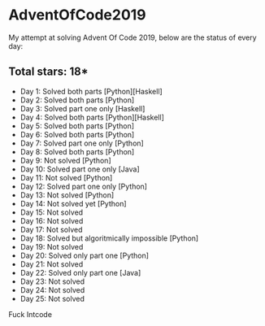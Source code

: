# AdventOfCode2019
My attempt at solving Advent Of Code 2019, below are the status of every day:

## Total stars: 18*

+ Day 1: Solved both parts [Python][Haskell]
+ Day 2: Solved both parts [Python]
+ Day 3: Solved part one only [Haskell]
+ Day 4: Solved both parts [Python][Haskell]
+ Day 5: Solved both parts [Python]
+ Day 6: Solved both parts [Python]
+ Day 7: Solved part one only [Python]
+ Day 8: Solved both parts [Python]
+ Day 9: Not solved [Python]
+ Day 10: Solved part one only [Java]
+ Day 11: Not solved [Python] 
+ Day 12: Solved part one only [Python]
+ Day 13: Not solved [Python]
+ Day 14: Not solved yet [Python]
+ Day 15: Not solved
+ Day 16: Not solved
+ Day 17: Not solved
+ Day 18: Solved but algoritmically impossible [Python]
+ Day 19: Not solved
+ Day 20: Solved only part one [Python]
+ Day 21: Not solved
+ Day 22: Solved only part one [Java]
+ Day 23: Not solved
+ Day 24: Not solved
+ Day 25: Not solved

Fuck Intcode
